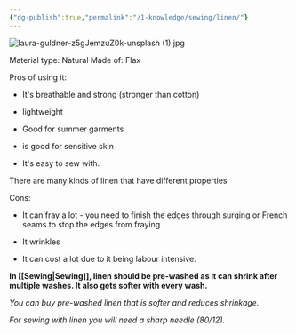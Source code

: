 ```yaml
---
{"dg-publish":true,"permalink":"/1-knowledge/sewing/linen/"}
---
```



![laura-guldner-z5gJemzuZ0k-unsplash (1).jpg](/img/user/Ignore/laura-guldner-z5gJemzuZ0k-unsplash%20(1).jpg)

Material type: Natural
Made of: Flax

Pros of using it:
- It's breathable and strong (stronger than cotton)

- lightweight

- Good for summer garments

- is good for sensitive skin 

- It's easy to sew with.

There are many kinds of linen that have different properties

Cons:
- It can fray a lot - you need to finish the edges through surging or French seams to stop the edges from fraying

- It wrinkles 

- It can cost a lot due to it being labour intensive. 

**In [[Sewing\|Sewing]], linen should be pre-washed as it can shrink after multiple washes. It also gets softer with every wash.**

*You can buy pre-washed linen that is softer and reduces shrinkage.*

*For sewing with linen you will need a sharp needle (80/12).*




